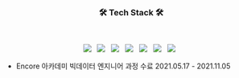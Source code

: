 <h3 align="center"><b>🛠 Tech Stack 🛠</b></h3>
</br>
<p align="center">
<img src="https://img.shields.io/badge/HTML5-E34F26?style=flat-square&logo=HTML5&logoColor=white"/></a> &nbsp
<img src="https://img.shields.io/badge/CSS3-1572B6?style=flat-square&logo=CSS&logoColor=white"/></a> &nbsp
<img src="https://img.shields.io/badge/JavaScript-F7DF1E?style=flat-square&logo=JavaScript&logoColor=white"/></a> &nbsp
<img src="https://img.shields.io/badge/Python-3766AB?style=flat-square&logo=Python&logoColor=white"/></a> &nbsp
<img src="https://img.shields.io/badge/Java-F2EB1B?style=flat-square&logo=Java&logoColor=white"/> </a> &nbsp
<img src="https://img.shields.io/badge/SpringBoot-46F21B?style=flat-square&logo=SpringBoot&logoColor=white"/></a> &nbsp  
<img src="https://img.shields.io/badge/Flask-1B86F2?style=flat-square&logo=Flask&logoColor=white"/></a> &nbsp 

* Encore 아카데미 빅데이터 엔지니어 과정 수료 2021.05.17 - 2021.11.05
